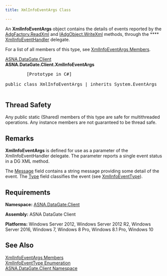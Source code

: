 ```yaml
---
title: XmlInfoEventArgs Class

---
```


An **XmlInfoEventArgs** object contains the details of events reported by the [ AdgFactory.ReadXml](adg-factory-class-read-xml-method2.html) and [IAdgObject.WriteXml](dcsIAdgObjectClassWriteXmlMethod2.html) methods, through the **** [XmlInfoEventHandler](xml-info-event-handler-delegate.html) delegate. 

For a list of all members of this type, see [ XmlInfoEventArgs Members](xml-info-event-args-members.html).

[ASNA.DataGate.Client](datagate-client-namespace.html) <br /> **ASNA.DataGate.Client.<span>XmlInfoEventArgs</span>** 
<pre class="syntax">
        <span class="lang">[Prototype in C#]</span>
        <span>
public class XmlInfoEventArgs | inherits System.EventArgs</span>
      </pre>

## Thread Safety

Any public static (Shared) members of this type are safe for multithreaded operations. Any instance members are not guaranteed to be thread safe.
## Remarks

**XmlInfoEventArgs** is defined for use as a parameter of the XmlInfoEventHandler delegate. The parameter reports a single event status in a DG XML method.

The [Message](xml-info-event-args-class-message-field.html) field contains a string message providing some detail of the event. The [ Type](xml-info-event-args-class-type-field.html) field classifies the event (see [ XmlInfoEventType](xml-info-event-type-enumeration.html)).
## Requirements

**Namespace:** [ASNA.DataGate.Client](datagate-client-namespace.html) 

**Assembly:** ASNA DataGate Client

**Platforms:** Windows Server 2012, Windows Server 2012 R2, Windows Server 2016, Windows 7, Windows 8 Pro, Windows 8.1 Pro, Windows 10
## See Also


[XmlInfoEventArgs Members](xml-info-event-args-members.html)
      <br />
[XmlInfoEventType Enumeration](xml-info-event-type-enumeration.html) <br />
[ASNA.DataGate.Client Namespace](datagate-client-namespace.html)

